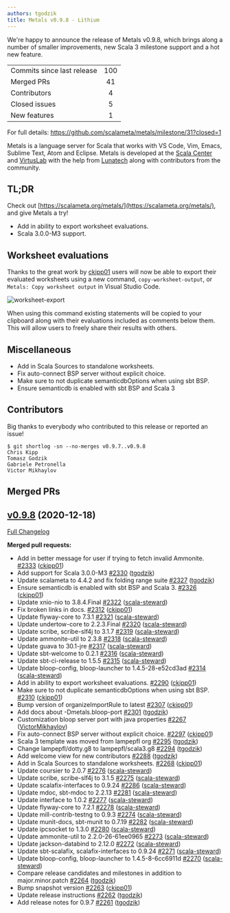 ```yaml
---
authors: tgodzik
title: Metals v0.9.8 - Lithium
---
```


We're happy to announce the release of Metals v0.9.8, which brings along a
number of smaller improvements, new Scala 3 milestone support and a hot new
feature.

<table>
<tbody>
  <tr>
    <td>Commits since last release</td>
    <td align="center">100</td>
  </tr>
  <tr>
    <td>Merged PRs</td>
    <td align="center">41</td>
  </tr>
    <tr>
    <td>Contributors</td>
    <td align="center">4</td>
  </tr>
  <tr>
    <td>Closed issues</td>
    <td align="center">5</td>
  </tr>
  <tr>
    <td>New features</td>
    <td align="center">1</td>
  </tr>
</tbody>
</table>

For full details: https://github.com/scalameta/metals/milestone/31?closed=1

Metals is a language server for Scala that works with VS Code, Vim, Emacs,
Sublime Text, Atom and Eclipse. Metals is developed at the
[Scala Center](https://scala.epfl.ch/) and [VirtusLab](https://virtuslab.com)
with the help from [Lunatech](https://lunatech.com) along with contributors from
the community.

## TL;DR

Check out [https://scalameta.org/metals/](https://scalameta.org/metals/), and
give Metals a try!

- Add in ability to export worksheet evaluations.
- Scala 3.0.0-M3 support.

## Worksheet evaluations

Thanks to the great work by [ckipp01](https://github.com/ckipp01) users will now
be able to export their evaluated worksheets using a new command,
`copy-worksheet-output`, or `Metals: Copy worksheet output` in Visual Studio
Code.

![worksheet-export](https://i.imgur.com/PQmT2i3.gif)

When using this command existing statements will be copied to your clipboard
along with their evaluations included as comments below them. This will allow
users to freely share their results with others.

## Miscellaneous

- Add in Scala Sources to standalone worksheets.
- Fix auto-connect BSP server without explicit choice.
- Make sure to not duplicate semanticdbOptions when using sbt BSP.
- Ensure semanticdb is enabled with sbt BSP and Scala 3

## Contributors

Big thanks to everybody who contributed to this release or reported an issue!

```
$ git shortlog -sn --no-merges v0.9.7..v0.9.8
Chris Kipp
Tomasz Godzik
Gabriele Petronella
Victor Mikhaylov
```

## Merged PRs

## [v0.9.8](https://github.com/scalameta/metals/tree/v0.9.8) (2020-12-18)

[Full Changelog](https://github.com/scalameta/metals/compare/v0.9.7...v0.9.8)

**Merged pull requests:**

- Add in better message for user if trying to fetch invalid Ammonite.
  [\#2333](https://github.com/scalameta/metals/pull/2333)
  ([ckipp01](https://github.com/ckipp01))
- Add support for Scala 3.0.0-M3
  [\#2330](https://github.com/scalameta/metals/pull/2330)
  ([tgodzik](https://github.com/tgodzik))
- Update scalameta to 4.4.2 and fix folding range suite
  [\#2327](https://github.com/scalameta/metals/pull/2327)
  ([tgodzik](https://github.com/tgodzik))
- Ensure semanticdb is enabled with sbt BSP and Scala 3.
  [\#2326](https://github.com/scalameta/metals/pull/2326)
  ([ckipp01](https://github.com/ckipp01))
- Update xnio-nio to 3.8.4.Final
  [\#2322](https://github.com/scalameta/metals/pull/2322)
  ([scala-steward](https://github.com/scala-steward))
- Fix broken links in docs.
  [\#2312](https://github.com/scalameta/metals/pull/2312)
  ([ckipp01](https://github.com/ckipp01))
- Update flyway-core to 7.3.1
  [\#2321](https://github.com/scalameta/metals/pull/2321)
  ([scala-steward](https://github.com/scala-steward))
- Update undertow-core to 2.2.3.Final
  [\#2320](https://github.com/scalameta/metals/pull/2320)
  ([scala-steward](https://github.com/scala-steward))
- Update scribe, scribe-slf4j to 3.1.7
  [\#2319](https://github.com/scalameta/metals/pull/2319)
  ([scala-steward](https://github.com/scala-steward))
- Update ammonite-util to 2.3.8
  [\#2318](https://github.com/scalameta/metals/pull/2318)
  ([scala-steward](https://github.com/scala-steward))
- Update guava to 30.1-jre
  [\#2317](https://github.com/scalameta/metals/pull/2317)
  ([scala-steward](https://github.com/scala-steward))
- Update sbt-welcome to 0.2.1
  [\#2316](https://github.com/scalameta/metals/pull/2316)
  ([scala-steward](https://github.com/scala-steward))
- Update sbt-ci-release to 1.5.5
  [\#2315](https://github.com/scalameta/metals/pull/2315)
  ([scala-steward](https://github.com/scala-steward))
- Update bloop-config, bloop-launcher to 1.4.5-28-e52cd3ad
  [\#2314](https://github.com/scalameta/metals/pull/2314)
  ([scala-steward](https://github.com/scala-steward))
- Add in ability to export worksheet evaluations.
  [\#2290](https://github.com/scalameta/metals/pull/2290)
  ([ckipp01](https://github.com/ckipp01))
- Make sure to not duplicate semanticdbOptions when using sbt BSP.
  [\#2310](https://github.com/scalameta/metals/pull/2310)
  ([ckipp01](https://github.com/ckipp01))
- Bump version of organizeImportRule to latest
  [\#2307](https://github.com/scalameta/metals/pull/2307)
  ([ckipp01](https://github.com/ckipp01))
- Add docs about -Dmetals.bloop-port
  [\#2301](https://github.com/scalameta/metals/pull/2301)
  ([tgodzik](https://github.com/tgodzik))
- Customization bloop server port with java properties
  [\#2267](https://github.com/scalameta/metals/pull/2267)
  ([VictorMikhaylov](https://github.com/VictorMikhaylov))
- Fix auto-connect BSP server without explicit choice.
  [\#2297](https://github.com/scalameta/metals/pull/2297)
  ([ckipp01](https://github.com/ckipp01))
- Scala 3 template was moved from lampepfl org
  [\#2295](https://github.com/scalameta/metals/pull/2295)
  ([tgodzik](https://github.com/tgodzik))
- Change lampepfl/dotty.g8 to lampepfl/scala3.g8
  [\#2294](https://github.com/scalameta/metals/pull/2294)
  ([tgodzik](https://github.com/tgodzik))
- Add welcome view for new contributors
  [\#2288](https://github.com/scalameta/metals/pull/2288)
  ([tgodzik](https://github.com/tgodzik))
- Add in Scala Sources to standalone worksheets.
  [\#2268](https://github.com/scalameta/metals/pull/2268)
  ([ckipp01](https://github.com/ckipp01))
- Update coursier to 2.0.7
  [\#2276](https://github.com/scalameta/metals/pull/2276)
  ([scala-steward](https://github.com/scala-steward))
- Update scribe, scribe-slf4j to 3.1.5
  [\#2275](https://github.com/scalameta/metals/pull/2275)
  ([scala-steward](https://github.com/scala-steward))
- Update scalafix-interfaces to 0.9.24
  [\#2286](https://github.com/scalameta/metals/pull/2286)
  ([scala-steward](https://github.com/scala-steward))
- Update mdoc, sbt-mdoc to 2.2.13
  [\#2281](https://github.com/scalameta/metals/pull/2281)
  ([scala-steward](https://github.com/scala-steward))
- Update interface to 1.0.2
  [\#2277](https://github.com/scalameta/metals/pull/2277)
  ([scala-steward](https://github.com/scala-steward))
- Update flyway-core to 7.2.1
  [\#2278](https://github.com/scalameta/metals/pull/2278)
  ([scala-steward](https://github.com/scala-steward))
- Update mill-contrib-testng to 0.9.3
  [\#2274](https://github.com/scalameta/metals/pull/2274)
  ([scala-steward](https://github.com/scala-steward))
- Update munit-docs, sbt-munit to 0.7.19
  [\#2282](https://github.com/scalameta/metals/pull/2282)
  ([scala-steward](https://github.com/scala-steward))
- Update ipcsocket to 1.3.0
  [\#2280](https://github.com/scalameta/metals/pull/2280)
  ([scala-steward](https://github.com/scala-steward))
- Update ammonite-util to 2.2.0-26-61ee0965
  [\#2273](https://github.com/scalameta/metals/pull/2273)
  ([scala-steward](https://github.com/scala-steward))
- Update jackson-databind to 2.12.0
  [\#2272](https://github.com/scalameta/metals/pull/2272)
  ([scala-steward](https://github.com/scala-steward))
- Update sbt-scalafix, scalafix-interfaces to 0.9.24
  [\#2271](https://github.com/scalameta/metals/pull/2271)
  ([scala-steward](https://github.com/scala-steward))
- Update bloop-config, bloop-launcher to 1.4.5-8-6cc6911d
  [\#2270](https://github.com/scalameta/metals/pull/2270)
  ([scala-steward](https://github.com/scala-steward))
- Compare release candidates and milestones in addition to major.minor.patch
  [\#2264](https://github.com/scalameta/metals/pull/2264)
  ([tgodzik](https://github.com/tgodzik))
- Bump snapshot version [\#2263](https://github.com/scalameta/metals/pull/2263)
  ([ckipp01](https://github.com/ckipp01))
- Update release instructions
  [\#2262](https://github.com/scalameta/metals/pull/2262)
  ([tgodzik](https://github.com/tgodzik))
- Add release notes for 0.9.7
  [\#2261](https://github.com/scalameta/metals/pull/2261)
  ([tgodzik](https://github.com/tgodzik))
